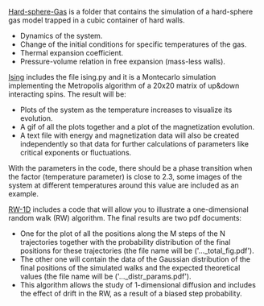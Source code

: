 [Hard-sphere-Gas](/Hard-sphere-Gas/) is a folder that contains the simulation of a hard-sphere gas model trapped in a cubic container of hard walls.
<ul>
<li> Dynamics of the system. </li>
<li>  Change of the initial conditions for specific temperatures of the gas. </li>
<li>  Thermal expansion coefficient.</li>
<li>  Pressure-volume relation in free expansion (mass-less walls).</li>

</ul>

[Ising](/Ising/) includes the file ising.py and it is a Montecarlo simulation implementing the Metropolis algorithm of a 20x20 matrix of up&down interacting spins. The result will be:
<ul>
<li>Plots of the system as the temperature increases to visualize its evolution.</li>

<li>A gif of all the plots together and a plot of the magnetization evolution.</li>

<li>A text file with energy and magnetization data will also be created independently so that data for further calculations of parameters like critical exponents or fluctuations.</li>
</ul>

With the parameters in the code, there should be a phase transition when the factor (temperature parameter) is close to 2.3, some images of the system at different temperatures around this value are included as an example.

[RW-1D](/RW-1D/) includes a code that will allow you to illustrate a one-dimensional random walk (RW) algorithm. The final results are two pdf documents:
<ul>
<li>One for the plot of all the positions along the M steps of the N trajectories together with the probability distribution of the final positions for these trajectories (the file name will be ('..._total_fig.pdf').</li>

<li>The other one will contain the data of the Gaussian distribution of the final positions of the simulated walks and the expected theoretical values (the file name will be ('..._distr_params.pdf').</li>

<li>This algorithm allows the study of 1-dimensional diffusion and includes the effect of drift in the RW, as a result of a biased step probability.</li>
</ul>
